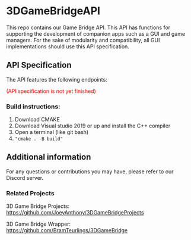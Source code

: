 # 3DGameBridgeAPI
This repo contains our Game Bridge API. This API has functions for supporting the development of companion apps such as a GUI and game managers.
For the sake of modularity and compatibility, all GUI implementations should use this API specification.

## API Specification
The API features the following endpoints:

<span style="color:red">(API specification is not yet finished)</span>

### Build instructions:
1. Download CMAKE
2. Download Visual studio 2019 or up and install the C++ compiler
3. Open a terminal (like git bash)
4. ``"cmake . -B build"``

## Additional information
For any questions or contributions you may have, please refer to our Discord server.

### Related Projects
3D Game Bridge Projects:
https://github.com/JoeyAnthony/3DGameBridgeProjects

3D Game Bridge Wrapper:
https://github.com/BramTeurlings/3DGameBridge
